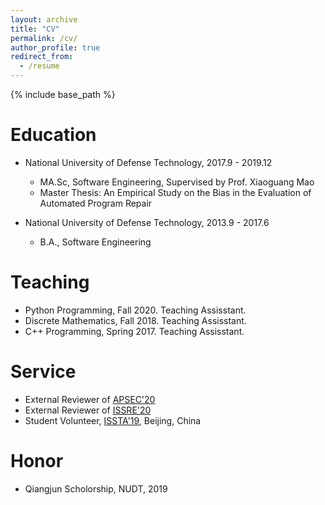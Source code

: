 ```yaml
---
layout: archive
title: "CV"
permalink: /cv/
author_profile: true
redirect_from:
  - /resume
---
```


{% include base_path %}

Education
======
* National University of Defense Technology, 2017.9 - 2019.12
  * MA.Sc, Software Engineering, Supervised by Prof. Xiaoguang Mao
  * Master Thesis: An Empirical Study on the Bias in the Evaluation of Automated Program Repair 

* National University of Defense Technology, 2013.9 - 2017.6
  * B.A., Software Engineering
  
  
Teaching
======
* Python Programming, Fall 2020. Teaching Assisstant.
* Discrete Mathematics, Fall 2018. Teaching Assisstant.
* C++ Programming, Spring 2017. Teaching Assisstant.

  
Service
======
* External Reviewer of [APSEC'20](https://formal-analysis.com/apsec/2020/)
* External Reviewer of [ISSRE'20](http://2020.issre.net/)
* Student Volunteer, [ISSTA'19](https://conf.researchr.org/home/issta-2019), Beijing, China

Honor
======
* Qiangjun Scholorship, NUDT, 2019
